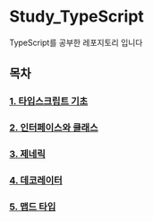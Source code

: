 # Study_TypeScript
TypeScript를 공부한 레포지토리 입니다

## 목차

### [1. 타입스크립트 기초](https://github.com/cosmoss919/Study_TypeScript/blob/main/1.%20타입스크립트%20기초.md)
### [2. 인터페이스와 클래스](https://github.com/cosmoss919/Study_TypeScript/blob/main/2.%인터페이스와%20클래스.md)
### [3. 제네릭](https://github.com/cosmoss919/Study_TypeScript/blob/main/3..%20제네릭.md)
### [4. 데코레이터](https://github.com/cosmoss919/Study_TypeScript/blob/main/4.%20데코레이터.md)
### [5. 맵드 타입](https://github.com/cosmoss919/Study_TypeScript/blob/main/5.%20맵드%20타입.md)
